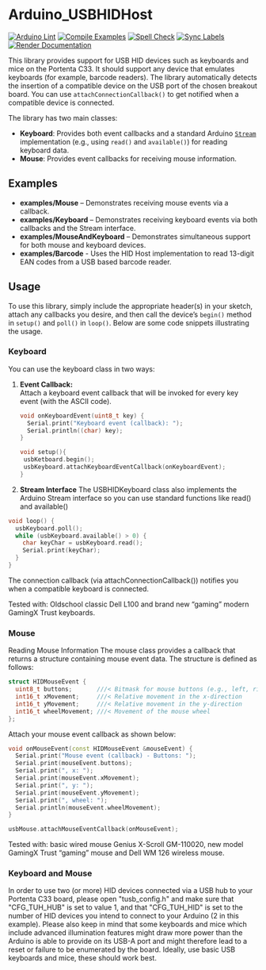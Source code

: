 # Arduino_USBHIDHost

[![Arduino Lint](https://github.com/bcmi-labs/Arduino_USBHIDHost/actions/workflows/check-arduino.yml/badge.svg)](https://github.com/bcmi-labs/Arduino_USBHIDHost/actions/workflows/check-arduino.yml) [![Compile Examples](https://github.com/bcmi-labs/Arduino_USBHIDHost/actions/workflows/compile-examples.yml/badge.svg)](https://github.com/bcmi-labs/Arduino_USBHIDHost/actions/workflows/compile-examples.yml) [![Spell Check](https://github.com/bcmi-labs/Arduino_USBHIDHost/actions/workflows/spell-check.yml/badge.svg)](https://github.com/bcmi-labs/Arduino_USBHIDHost/actions/workflows/spell-check.yml) [![Sync Labels](https://github.com/bcmi-labs/Arduino_USBHIDHost/actions/workflows/sync-labels.yml/badge.svg)](https://github.com/bcmi-labs/Arduino_USBHIDHost/actions/workflows/sync-labels.yml) [![Render Documentation](https://github.com/bcmi-labs/Arduino_USBHIDHost/actions/workflows/render-documentation.yml/badge.svg)](https://github.com/bcmi-labs/Arduino_USBHIDHost/actions/workflows/render-documentation.yml)


This library provides support for USB HID devices such as keyboards and mice on the Portenta C33. It should support any device that emulates keyboards (for example, barcode readers). The library automatically detects the insertion of a compatible device on the USB port of the chosen breakout board. You can use `attachConnectionCallback()` to get notified when a compatible device is connected.

The library has two main classes:
- **Keyboard**: Provides both event callbacks and a standard Arduino [`Stream`](https://www.arduino.cc/reference/en/language/functions/communication/stream/) implementation (e.g., using `read()` and `available()`) for reading keyboard data.
- **Mouse**: Provides event callbacks for receiving mouse information.

## Examples

- **examples/Mouse** – Demonstrates receiving mouse events via a callback.
- **examples/Keyboard** – Demonstrates receiving keyboard events via both callbacks and the Stream interface.
- **examples/MouseAndKeyboard** – Demonstrates simultaneous support for both mouse and keyboard devices.
- **examples/Barcode** - Uses the HID Host implementation to read 13-digit EAN codes from a USB based barcode reader. 

## Usage

To use this library, simply include the appropriate header(s) in your sketch, attach any callbacks you desire, and then call the device’s `begin()` method in `setup()` and `poll()` in `loop()`. Below are some code snippets illustrating the usage.

### Keyboard

You can use the keyboard class in two ways:

1. **Event Callback:**  
   Attach a keyboard event callback that will be invoked for every key event (with the ASCII code).  
   ```cpp
   void onKeyboardEvent(uint8_t key) {
     Serial.print("Keyboard event (callback): ");
     Serial.println((char) key);
   }
   
   void setup(){
    usbKetboard.begin();
    usbKeyboard.attachKeyboardEventCallback(onKeyboardEvent);
   }

   ```

2. **Stream Interface**
The USBHIDKeyboard class also implements the Arduino Stream interface so you can use standard functions like read() and available()
```cpp
void loop() {
  usbKeyboard.poll();
  while (usbKeyboard.available() > 0) {
    char keyChar = usbKeyboard.read();
    Serial.print(keyChar);
  }
}
```

The connection callback (via attachConnectionCallback()) notifies you when a compatible keyboard is connected.

Tested with: Oldschool classic Dell L100 and brand new “gaming” modern GamingX Trust keyboards.


### Mouse
Reading Mouse Information
The mouse class provides a callback that returns a structure containing mouse event data. The structure is defined as follows:

```cpp
struct HIDMouseEvent {
  uint8_t buttons;       ///< Bitmask for mouse buttons (e.g., left, right, middle)
  int16_t xMovement;     ///< Relative movement in the x-direction
  int16_t yMovement;     ///< Relative movement in the y-direction
  int16_t wheelMovement; ///< Movement of the mouse wheel
};
```

Attach your mouse event callback as shown below:

```cpp
void onMouseEvent(const HIDMouseEvent &mouseEvent) {
  Serial.print("Mouse event (callback) - Buttons: ");
  Serial.print(mouseEvent.buttons);
  Serial.print(", x: ");
  Serial.print(mouseEvent.xMovement);
  Serial.print(", y: ");
  Serial.print(mouseEvent.yMovement);
  Serial.print(", wheel: ");
  Serial.println(mouseEvent.wheelMovement);
}
```

```cpp
usbMouse.attachMouseEventCallback(onMouseEvent);
```

Tested with: basic wired mouse Genius X-Scroll GM-110020, new model GamingX Trust “gaming” mouse and Dell WM 126 wireless  mouse.


### Keyboard and Mouse
In order to use two (or more) HID devices connected via a USB hub to your Portenta C33 board, please open "tusb_config.h" and make sure that "CFG_TUH_HUB" is set to value 1, and that "CFG_TUH_HID" is set to the number of HID  devices you intend to connect to your Arduino (2 in this example). 
Please also keep in mind that some keyboards and mice which include advanced illumination features might draw more power than the Arduino is able to provide on its
USB-A port and might therefore lead to a reset or failure to be enumerated by the board. Ideally, use basic USB keyboards and mice, these should work best.

